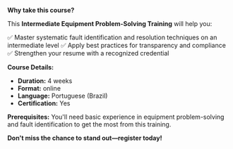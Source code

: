 **Why take this course?**

This **Intermediate Equipment Problem-Solving Training** will help you:

✅ Master systematic fault identification and resolution techniques on an intermediate level
✅ Apply best practices for transparency and compliance  
✅ Strengthen your resume with a recognized credential

**Course Details:**
- **Duration:** 4 weeks
- **Format:** online
- **Language:** Portuguese (Brazil)
- **Certification:** Yes

**Prerequisites:**
You'll need basic experience in equipment problem-solving and fault identification to get the most from this training.

**Don't miss the chance to stand out—register today!**